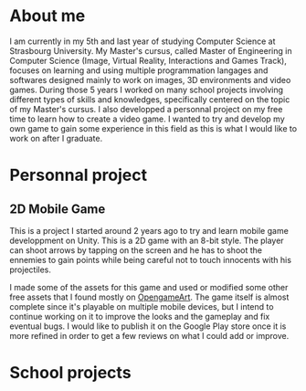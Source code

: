 # About me

I am currently in my 5th and last year of studying Computer Science at Strasbourg University. My Master's cursus, called Master of Engineering in Computer Science (Image, Virtual Reality, Interactions and Games Track), focuses on learning and using multiple programmation langages and softwares designed mainly to work on images, 3D environments and video games. During those 5 years I worked on many school projects involving different types of skills and knowledges, specifically centered on the topic of my Master's cursus. I also developped a personnal project on my free time to learn how to create a video game. I wanted to try and develop my own game to gain some experience in this field as this is what I would like to work on after I graduate.

# Personnal project

## 2D Mobile Game

This is a project I started around 2 years ago to try and learn mobile game developpment on Unity. This is a 2D game with an 8-bit style. The player can shoot arrows by tapping on the screen and he has to shoot the ennemies to gain points while being careful not to touch innocents with his projectiles.

I made some of the assets for this game and used or modified some other free assets that I found mostly on [OpengameArt](https://opengameart.org/). The game itself is almost complete since it's playable on multiple mobile devices, but I intend to continue working on it to improve the looks and the gameplay and fix eventual bugs. I would like to publish it on the Google Play store once it is more refined in order to get a few reviews on what I could add or improve.

# School projects

 
